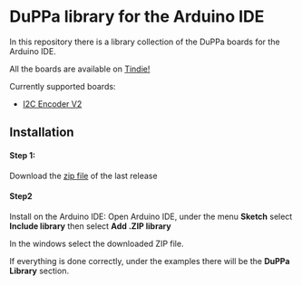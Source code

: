 # DuPPa library for the Arduino IDE

In this repository there is a library collection of the DuPPa boards for the Arduino IDE.

All the boards are available on [Tindie!](https://www.tindie.com/stores/Saimon/)



Currently supported boards:

- [I2C Encoder V2](https://github.com/Fattoresaimon/I2CEncoderV2)



## Installation

#### Step 1:

Download the [zip file](https://github.com/Fattoresaimon/ArduinoDuPPaLib/archive/v1.0.0.zip) of the last release

#### Step2

Install on the Arduino IDE: 
Open Arduino IDE, under the menu **Sketch** select **Include library** then select **Add .ZIP library**

In the windows select the downloaded ZIP file.



If everything is done correctly, under the examples there will be the **DuPPa Library** section.
